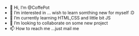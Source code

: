 - 👋 Hi, I’m @CoffePot
- 👀 I’m interested in ... wish to learn somthing new for myself :D
- 🌱 I’m currently learning HTML,CSS and little bit JS
- 💞️ I’m looking to collaborate on some new project
- 📫 How to reach me ...just mail me 

<!---
CoffePot/CoffePot is a ✨ special ✨ repository because its `README.md` (this file) appears on your GitHub profile.
You can click the Preview link to take a look at your changes.
--->
